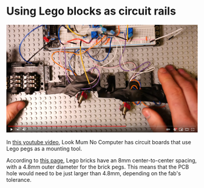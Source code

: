 # Using Lego blocks as circuit rails

![Video Screenshot](./lego-circuit.jpg)

In [this youtube video](https://youtu.be/se68Wq4Gn6M?t=804), Look Mum No Computer has circuit boards that use Lego pegs as a mounting tool.

According to [this page](https://grabcad.com/tutorials/lego-01-basic-dimensions-bricks-explained), Lego bricks have an 8mm center-to-center spacing, with a 4.8mm outer diameter for the brick pegs. This means that the PCB hole would need to be just larger than 4.8mm, depending on the fab's tolerance.
